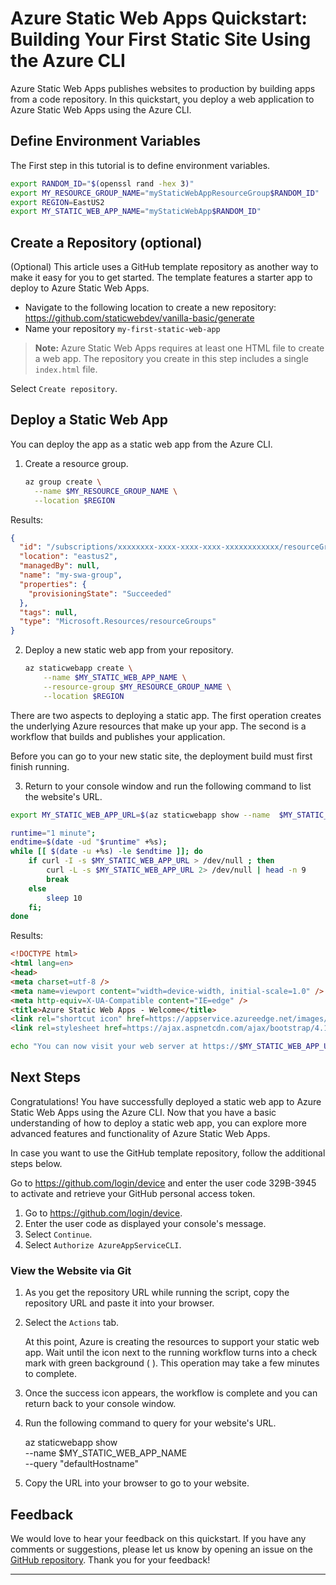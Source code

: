 # Azure Static Web Apps Quickstart: Building Your First Static Site Using the Azure CLI

Azure Static Web Apps publishes websites to production by building apps from a code repository. In this quickstart, you deploy a web application to Azure Static Web Apps using the Azure CLI.

## Define Environment Variables

The First step in this tutorial is to define environment variables.

```bash
export RANDOM_ID="$(openssl rand -hex 3)"
export MY_RESOURCE_GROUP_NAME="myStaticWebAppResourceGroup$RANDOM_ID"
export REGION=EastUS2
export MY_STATIC_WEB_APP_NAME="myStaticWebApp$RANDOM_ID"
```

## Create a Repository (optional)

(Optional) This article uses a GitHub template repository as another way to make it easy for you to get started. The template features a starter app to deploy to Azure Static Web Apps.

- Navigate to the following location to create a new repository: https://github.com/staticwebdev/vanilla-basic/generate
- Name your repository `my-first-static-web-app`

> **Note:** Azure Static Web Apps requires at least one HTML file to create a web app. The repository you create in this step includes a single `index.html` file.

Select `Create repository`.

## Deploy a Static Web App

You can deploy the app as a static web app from the Azure CLI.

1. Create a resource group.

   ```bash
   az group create \
     --name $MY_RESOURCE_GROUP_NAME \
     --location $REGION
   ```

Results:

<!-- expected_similarity=0.3 -->
```json
{
  "id": "/subscriptions/xxxxxxxx-xxxx-xxxx-xxxx-xxxxxxxxxxxx/resourceGroups/my-swa-group",
  "location": "eastus2",
  "managedBy": null,
  "name": "my-swa-group",
  "properties": {
    "provisioningState": "Succeeded"
  },
  "tags": null,
  "type": "Microsoft.Resources/resourceGroups"
}
```

2. Deploy a new static web app from your repository.

   ```bash
   az staticwebapp create \
       --name $MY_STATIC_WEB_APP_NAME \
       --resource-group $MY_RESOURCE_GROUP_NAME \
       --location $REGION 
   ```

There are two aspects to deploying a static app. The first operation creates the underlying Azure resources that make up your app. The second is a workflow that builds and publishes your application.

Before you can go to your new static site, the deployment build must first finish running.

3. Return to your console window and run the following command to list the website's URL.

```bash
export MY_STATIC_WEB_APP_URL=$(az staticwebapp show --name  $MY_STATIC_WEB_APP_NAME --resource-group $MY_RESOURCE_GROUP_NAME --query "defaultHostname" -o tsv)
```

```bash
runtime="1 minute";
endtime=$(date -ud "$runtime" +%s);
while [[ $(date -u +%s) -le $endtime ]]; do
    if curl -I -s $MY_STATIC_WEB_APP_URL > /dev/null ; then 
        curl -L -s $MY_STATIC_WEB_APP_URL 2> /dev/null | head -n 9
        break
    else 
        sleep 10
    fi;
done
```

Results:

<!-- expected_similarity=0.3 -->
```HTML
<!DOCTYPE html>
<html lang=en>
<head>
<meta charset=utf-8 />
<meta name=viewport content="width=device-width, initial-scale=1.0" />
<meta http-equiv=X-UA-Compatible content="IE=edge" />
<title>Azure Static Web Apps - Welcome</title>
<link rel="shortcut icon" href=https://appservice.azureedge.net/images/static-apps/v3/favicon.svg type=image/x-icon />
<link rel=stylesheet href=https://ajax.aspnetcdn.com/ajax/bootstrap/4.1.1/css/bootstrap.min.css crossorigin=anonymous />
```

```bash
echo "You can now visit your web server at https://$MY_STATIC_WEB_APP_URL"
```




## Next Steps

Congratulations! You have successfully deployed a static web app to Azure Static Web Apps using the Azure CLI. Now that you have a basic understanding of how to deploy a static web app, you can explore more advanced features and functionality of Azure Static Web Apps.

In case you want to use the GitHub template repository, follow the additional steps below.

Go to https://github.com/login/device and enter the user code 329B-3945 to activate and retrieve your GitHub personal access token.

1. Go to https://github.com/login/device.
2. Enter the user code as displayed your console's message.
3. Select `Continue`.
4. Select `Authorize AzureAppServiceCLI`.

### View the Website via Git

1. As you get the repository URL while running the script, copy the repository URL and paste it into your browser.
2. Select the `Actions` tab.

   At this point, Azure is creating the resources to support your static web app. Wait until the icon next to the running workflow turns into a check mark with green background ( ). This operation may take a few minutes to complete.

3. Once the success icon appears, the workflow is complete and you can return back to your console window.
4. Run the following command to query for your website's URL.

   az staticwebapp show \
     --name $MY_STATIC_WEB_APP_NAME \
     --query "defaultHostname"

5. Copy the URL into your browser to go to your website.

## Feedback

We would love to hear your feedback on this quickstart. If you have any comments or suggestions, please let us know by opening an issue on the [GitHub repository](https://github.com/Azure/static-web-apps-docs/issues/new/choose). Thank you for your feedback!

---
